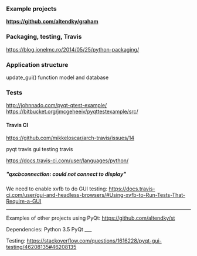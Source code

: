 
### Example projects

**https://github.com/altendky/graham**

### Packaging, testing, Travis

https://blog.ionelmc.ro/2014/05/25/python-packaging/


### Application structure

update_gui() function
model and database


### Tests

http://johnnado.com/pyqt-qtest-example/
https://bitbucket.org/jmcgeheeiv/pyqttestexample/src/

#### Travis CI

https://github.com/mikkeloscar/arch-travis/issues/14

pyqt travis
gui testing travis

https://docs.travis-ci.com/user/languages/python/


##### "qxcbconnection: could not connect to display"

We need to enable xvfb to do GUI testing:
https://docs.travis-ci.com/user/gui-and-headless-browsers/#Using-xvfb-to-Run-Tests-That-Require-a-GUI


***


Examples of other projects using PyQt:
https://github.com/altendky/st


Dependencies:
Python 3.5
PyQt ___


Testing: https://stackoverflow.com/questions/1616228/pyqt-gui-testing/46208135#46208135

